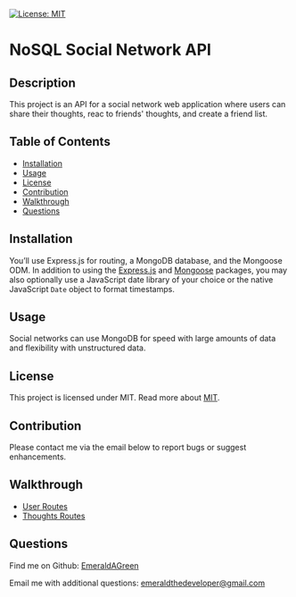 
[![License: MIT](https://img.shields.io/badge/License-MIT-yellow.svg)](https://opensource.org/licenses/MIT)

# NoSQL Social Network API

## Description
This project is an API for a social network web application where users can share their thoughts, reac to friends' thoughts, and create a friend list.

## Table of Contents
* [Installation](#installation)
* [Usage](#usage)
* [License](#license)
* [Contribution](#contribution)
* [Walkthrough](#walkthrough)
* [Questions](#questions) 
  
## Installation
You’ll use Express.js for routing, a MongoDB database, and the Mongoose ODM. In addition to using the [Express.js](https://www.npmjs.com/package/express) and [Mongoose](https://www.npmjs.com/package/mongoose) packages, you may also optionally use a JavaScript date library of your choice or the native JavaScript `Date` object to format timestamps.

## Usage
Social networks can use MongoDB for speed with large amounts of data and flexibility with unstructured data.

## License
This project is licensed under  MIT.
Read more about [MIT](https://opensource.org/licenses/MIT).

## Contribution
Please contact me via the email below to report bugs or suggest enhancements.

## Walkthrough
* [User Routes](https://drive.google.com/file/d/1lUjLhejf9_KkhJkeAiSFap2AV5f1YdCM/view)
* [Thoughts Routes](https://drive.google.com/file/d/1XohuqQTMUxmHOSTu4KuG2YeRWdQA6GdI/view)
  
## Questions
Find me on Github: [EmeraldAGreen](https://github.com/EmeraldAGreen)

Email me with additional questions: emeraldthedeveloper@gmail.com
